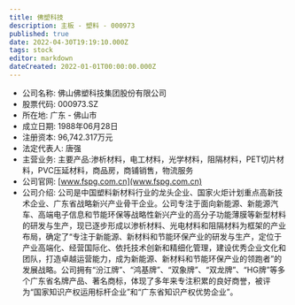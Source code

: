 ```yaml
---
title: 佛塑科技
description: 主板 - 塑料 - 000973
published: true
date: 2022-04-30T19:19:10.000Z
tags: stock
editor: markdown
dateCreated: 2022-01-01T00:00:00.000Z
---
```


- 公司名称: 佛山佛塑科技集团股份有限公司
- 股票代码: 000973.SZ
- 所在地: 广东 - 佛山市
- 成立日期: 1988年06月28日
- 注册资本: 96,742.317万元
- 法定代表人: 唐强
- 主营业务: 主要产品:渗析材料，电工材料，光学材料，阻隔材料，PET切片材料，PVC压延材料，商品房，商铺销售，物流服务
- 公司官网: [www.fspg.com.cn](www.fspg.com.cn)
- 公司介绍: 公司是中国塑料新材料行业的龙头企业、国家火炬计划重点高新技术企业、广东省战略新兴产业骨干企业。公司专注于面向新能源、新能源汽车、高端电子信息和节能环保等战略性新兴产业的高分子功能薄膜等新型材料的研发与生产，现已逐步形成以渗析材料、光电材料和阻隔材料为框架的产业布局，确定了“专注于新能源、新材料和节能环保产业的研发与生产，定位于产业高端化、经营国际化、依托技术创新和精细化管理，建设优秀企业文化和团队，打造卓越运营能力，成为新能源、新材料和节能环保产业的领跑者”的发展战略。公司拥有“汾江牌”、“鸿基牌”、“双象牌”、“双龙牌”、“HG牌”等多个广东省名牌产品、著名商标，体现了多年来专注积累的良好商誉，被评为“国家知识产权运用标杆企业”和“广东省知识产权优势企业”。


